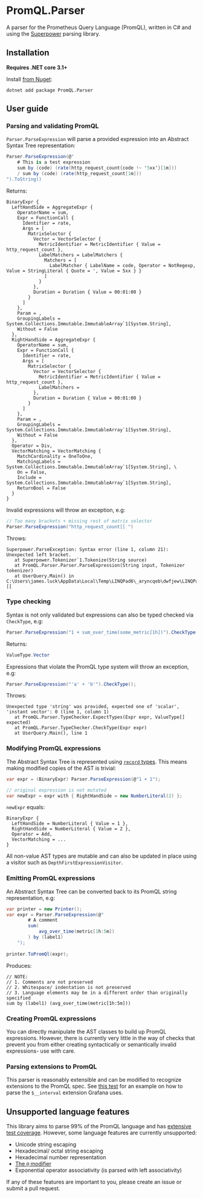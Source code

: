 # PromQL.Parser
A parser for the Prometheus Query Language (PromQL), written in C# and using the [Superpower](https://github.com/datalust/superpower) parsing library.

## Installation
**Requires .NET core 3.1+**

Install [from Nuget](https://www.nuget.org/packages/PromQL.Parser/):
```
dotnet add package PromQL.Parser
```


## User guide
### Parsing and validating PromQL
`Parser.ParseExpression` will parse a provided expression into an Abstract Syntax Tree representation:

```csharp
Parser.ParseExpression(@"
    # This is a test expression
    sum by (code) (rate(http_request_count{code !~ '5xx'}[1m]))
    / sum by (code) (rate(http_request_count[1m]))
").ToString()
```

Returns:
```
BinaryExpr { 
  LeftHandSide = AggregateExpr { 
    OperatorName = sum, 
    Expr = FunctionCall { 
      Identifier = rate,
      Args = [ 
        MatrixSelector { 
          Vector = VectorSelector { 
            MetricIdentifier = MetricIdentifier { Value = http_request_count }, 
            LabelMatchers = LabelMatchers { 
              Matchers = [ 
                LabelMatcher { LabelName = code, Operator = NotRegexp, Value = StringLiteral { Quote = ', Value = 5xx } } 
              ] 
            } 
          }, 
          Duration = Duration { Value = 00:01:00 } 
        } 
      ] 
    }, 
    Param = , 
    GroupingLabels = System.Collections.Immutable.ImmutableArray`1[System.String], 
    Without = False 
  }, 
  RightHandSide = AggregateExpr { 
    OperatorName = sum, 
    Expr = FunctionCall { 
      Identifier = rate,
      Args = [ 
        MatrixSelector { 
          Vector = VectorSelector { 
            MetricIdentifier = MetricIdentifier { Value = http_request_count }, 
            LabelMatchers =  
          }, 
          Duration = Duration { Value = 00:01:00 } 
        } 
      ]
    }, 
    Param = , 
    GroupingLabels = System.Collections.Immutable.ImmutableArray`1[System.String], 
    Without = False 
  }, 
  Operator = Div, 
  VectorMatching = VectorMatching { 
    MatchCardinality = OneToOne, 
	MatchingLabels = System.Collections.Immutable.ImmutableArray`1[System.String], \
	On = False, 
	Include = System.Collections.Immutable.ImmutableArray`1[System.String], 
	ReturnBool = False 
  } 
}
```

Invalid expressions will throw an exception, e.g:
```csharp
// Too many brackets + missing rest of matrix selector
Parser.ParseExpression("http_request_count[[ ")
```
Throws:
```
Superpower.ParseException: Syntax error (line 1, column 21): Unexpected left bracket.
   at Superpower.Tokenizer`1.Tokenize(String source)
   at PromQL.Parser.Parser.ParseExpression(String input, Tokenizer tokenizer)
   at UserQuery.Main() in C:\Users\james.luck\AppData\Local\Temp\LINQPad6\_aryncqeb\dwfjew\LINQPadQuery:line [[
``` 


### Type checking
Syntax is not only validated but expressions can also be typed checked via `CheckType`, e.g:
```csharp
Parser.ParseExpression("1 + sum_over_time(some_metric[1h])").CheckType().Dump();
```
Returns:
```csharp
ValueType.Vector
```

Expressions that violate the PromQL type system will throw an exception, e.g:
```csharp
Parser.ParseExpression("'a' + 'b'").CheckType();
```
Throws:
```
Unexpected type 'string' was provided, expected one of 'scalar', 'instant vector': 0 (line 1, column 1)
   at PromQL.Parser.TypeChecker.ExpectTypes(Expr expr, ValueType[] expected)
   at PromQL.Parser.TypeChecker.CheckType(Expr expr)
   at UserQuery.Main(), line 1
```

### Modifying PromQL expressions
The Abstract Syntax Tree is represented using [`record` types](https://docs.microsoft.com/en-us/dotnet/csharp/language-reference/builtin-types/record).
This means making modified copies of the AST is trivial:
```csharp
var expr = (BinaryExpr) Parser.ParseExpression(@"1 + 1");

// original expression is not mutated
var newExpr = expr with { RightHandSide = new NumberLiteral(2) };
```

`newExpr` equals:
```
BinaryExpr { 
  LeftHandSide = NumberLiteral { Value = 1 }, 
  RightHandSide = NumberLiteral { Value = 2 }, 
  Operator = Add, 
  VectorMatching = ...
}
```
All non-value AST types are mutable and can also be updated in place using a visitor such as `DepthFirstExpressionVisitor`.

### Emitting PromQL expressions
An Abstract Syntax Tree can be converted back to its PromQL string representation, e.g:
```csharp
var printer = new Printer();
var expr = Parser.ParseExpression(@"
        # A comment
        sum(
            avg_over_time(metric[1h:5m])
        ) by (label1)
    ");
        
printer.ToPromQl(expr);
```

Produces:
```
// NOTE:
// 1. Comments are not preserved
// 2. Whitespace/ indentation is not preserved
// 3. Language elements may be in a different order than originally specified
sum by (label1) (avg_over_time(metric[1h:5m]))
```

### Creating PromQL expressions
You can directly manipulate the AST classes to build up PromQL expressions. However, there is currently very little in the way of checks that prevent
you from either creating syntactically or semantically invalid expressions- use with care.

### Parsing extensions to PromQL
This parser is reasonably extensible and can be modified to recognize extensions to the PromQL spec. 
See [this test](https://github.com/djluck/PromQL.Parser/blob/master/tests/PromQL.Parser.Tests/ExtensibilityTests.cs) for an example on how to parse the `$__interval` extension Grafana uses.

## Unsupported language features
This library aims to parse 99% of the PromQL language and has [extensive test coverage](https://github.com/djluck/PromQL.Parser/blob/master/tests/PromQL.Parser.Tests/ParserTests.cs). However, some language features are currently unsupported:
- Unicode string escaping
- Hexadecimal/ octal string escaping
- Hexadecimal number representation 
- [The `@` modifier](https://prometheus.io/docs/prometheus/latest/querying/basics/#modifier)
- Exponential operator associativity (is parsed with left associativity)

If any of these features are important to you, please create an issue or submit a pull request. 


